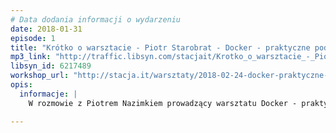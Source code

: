 ```yaml
---
# Data dodania informacji o wydarzeniu
date: 2018-01-31
episode: 1
title: "Krótko o warsztacie - Piotr Starobrat - Docker - praktyczne podstawy"
mp3_link: "http://traffic.libsyn.com/stacjait/Krotko_o_warsztacie_-_Piotr_Starobrat_-_Docker_-_praktyczne_podstawy.mp3"
libsyn_id: 6217489
workshop_url: "http://stacja.it/warsztaty/2018-02-24-docker-praktyczne-podstawy.html"
opis:
  informacje: |
    W rozmowie z Piotrem Nazimkiem prowadzący warsztatu Docker - praktyczne podstawy - Piotr Starobrat - opowie dlaczego warto zapisać się na jego zajęcia.

---
```

